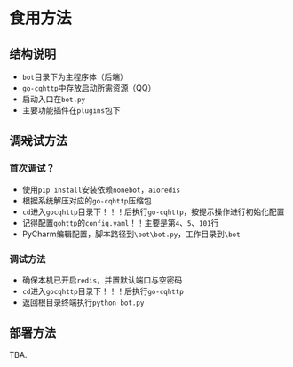 # 食用方法
## 结构说明
* `bot`目录下为主程序体（后端）
* `go-cqhttp`中存放启动所需资源（QQ）
* 启动入口在`bot.py`
* 主要功能插件在`plugins`包下
## 调~~戏~~试方法
### 首次调试？
* 使用`pip install`安装依赖`nonebot`，`aioredis`
* 根据系统解压对应的`go-cqhttp`压缩包
* `cd`进入`gocqhttp`目录下！！！后执行`go-cqhttp`，按提示操作进行初始化配置
* 记得配置`gohttp`的`config.yaml`！！主要是第`4`、`5`、`101`行
* PyCharm编辑配置，脚本路径到`\bot\bot.py`，工作目录到`\bot`
### 调试方法
* 确保本机已开启`redis`，并置默认端口与空密码
* `cd`进入`gocqhttp`目录下！！！后执行`go-cqhttp`
* 返回根目录终端执行`python bot.py`
## 部署方法
TBA.